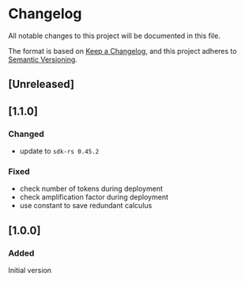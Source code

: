 # Changelog

All notable changes to this project will be documented in this file.

The format is based on [Keep a Changelog](https://keepachangelog.com/en/1.0.0/),
and this project adheres to [Semantic Versioning](https://semver.org/spec/v2.0.0.html).

## [Unreleased]

## [1.1.0]

### Changed

- update to `sdk-rs 0.45.2`

### Fixed

- check number of tokens during deployment
- check amplification factor during deployment
- use constant to save redundant calculus

## [1.0.0]

### Added

Initial version
